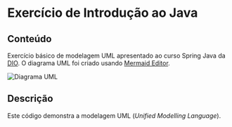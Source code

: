 # Exercício de Introdução ao Java

## Conteúdo

Exercício básico de modelagem UML apresentado ao curso Spring Java da [DIO](https://dio.me). O diagrama UML foi criado usando [Mermaid Editor](https://mermaid.live).

![Diagrama UML](uml-iphone.png)

## Descrição

Este código demonstra a modelagem UML (*Unified Modelling Language*).
